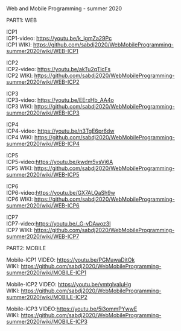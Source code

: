#
Web and Mobile Programming - summer 2020

PART1: WEB<BR>

ICP1<BR>
ICP1-video: https://youtu.be/k_lgmZa29Pc<BR>
ICP1 WIKI: https://github.com/sabdj2020/WebMobileProgramming-summer2020/wiki/WEB-ICP1


ICP2<BR>
ICP2-video: https://youtu.be/akTu2qTlcFs<BR>
ICP2 WIKI: https://github.com/sabdj2020/WebMobileProgramming-summer2020/wiki/WEB-ICP2
  
ICP3<BR>
ICP3-video: https://youtu.be/EErxHb_AA4o<BR>
ICP3 WIKI: https://github.com/sabdj2020/WebMobileProgramming-summer2020/wiki/WEB-ICP3

ICP4<BR>
ICP4-video: https://youtu.be/n3TgE6pr6dw<BR>
ICP4 WIKI: https://github.com/sabdj2020/WebMobileProgramming-summer2020/wiki/WEB-ICP4
  
ICP5<BR>
ICP5-video:https://youtu.be/kwdm5vsVi6A<BR>
ICP5 WIKI: https://github.com/sabdj2020/WebMobileProgramming-summer2020/wiki/WEB-ICP5
  
ICP6<BR>
ICP6-video:https://youtu.be/GX7ALQaSh9w<BR>
ICP6 WIKI: https://github.com/sabdj2020/WebMobileProgramming-summer2020/wiki/WEB-ICP6
  
    
ICP7<BR>
ICP7-video:https://youtu.be/_G-vDAwoz3I<BR>
ICP7 WIKI: https://github.com/sabdj2020/WebMobileProgramming-summer2020/wiki/WEB-ICP7
  
PART2: MOBILE<BR>
  
 Mobile-ICP1 
 VIDEO:  https://youtu.be/PGMawaDitOk <BR>
 WIKI:  https://github.com/sabdj2020/WebMobileProgramming-summer2020/wiki/MOBILE-ICP1
  
 Mobile-ICP2
 VIDEO: https://youtu.be/vmtglvaIuHg<BR>
 WIKI:  https://github.com/sabdj2020/WebMobileProgramming-summer2020/wiki/MOBILE-ICP2
  
 Mobile-ICP3
 VIDEO:https://youtu.be/5i3ommPYwwE  <br>
 WIKI: https://github.com/sabdj2020/WebMobileProgramming-summer2020/wiki/MOBILE-ICP3

